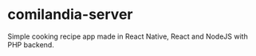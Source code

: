 # comilandia-server
Simple cooking recipe app made in React Native, React and NodeJS with PHP backend.

